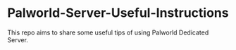 # Palworld-Server-Useful-Instructions
This repo aims to share some useful tips of using Palworld Dedicated Server.
